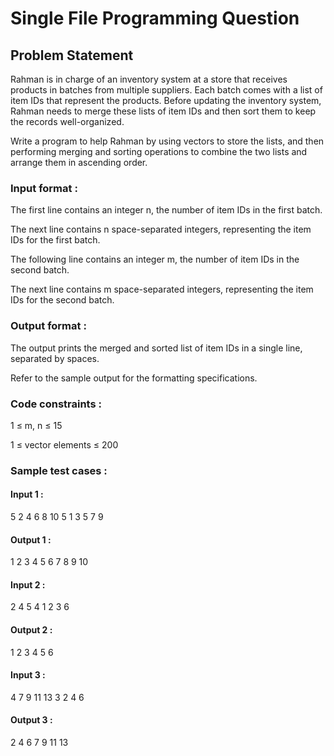 # Single File Programming Question

## Problem Statement

Rahman is in charge of an inventory system at a store that receives products in batches from multiple suppliers. Each batch comes with a list of item IDs that represent the products. Before updating the inventory system, Rahman needs to merge these lists of item IDs and then sort them to keep the records well-organized.

Write a program to help Rahman by using vectors to store the lists, and then performing merging and sorting operations to combine the two lists and arrange them in ascending order.

### Input format :

The first line contains an integer n, the number of item IDs in the first batch.

The next line contains n space-separated integers, representing the item IDs for the first batch.

The following line contains an integer m, the number of item IDs in the second batch.

The next line contains m space-separated integers, representing the item IDs for the second batch.

### Output format :

The output prints the merged and sorted list of item IDs in a single line, separated by spaces.

Refer to the sample output for the formatting specifications.

### Code constraints :

1 ≤ m, n ≤ 15

1 ≤ vector elements ≤ 200

### Sample test cases :

#### Input 1 :

5
2 4 6 8 10
5
1 3 5 7 9

#### Output 1 :

1 2 3 4 5 6 7 8 9 10

#### Input 2 :

2
4 5
4
1 2 3 6

#### Output 2 :

1 2 3 4 5 6

#### Input 3 :

4
7 9 11 13
3
2 4 6

#### Output 3 :

2 4 6 7 9 11 13
